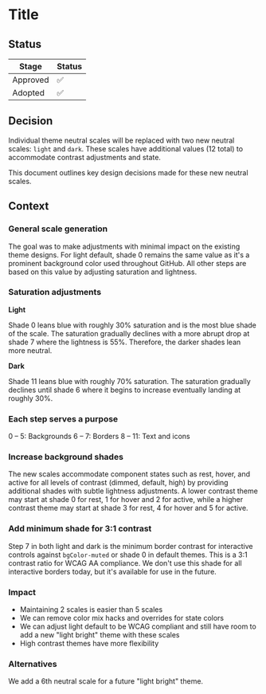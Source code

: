 # Title

## Status

| Stage    | Status |
| -------- | ------ |
| Approved | ✅     |
| Adopted  | ✅     |

## Decision

Individual theme neutral scales will be replaced with two new neutral scales: `light` and `dark`. These scales have additional values (12 total) to accommodate contrast adjustments and state.

This document outlines key design decisions made for these new neutral scales.

## Context

### General scale generation

The goal was to make adjustments with minimal impact on the existing theme designs. For light default, shade 0 remains the same value as it's a prominent background color used throughout GitHub. All other steps are based on this value by adjusting saturation and lightness.

### Saturation adjustments

**Light**

Shade 0 leans blue with roughly 30% saturation and is the most blue shade of the scale. The saturation gradually declines with a more abrupt drop at shade 7 where the lightness is 55%. Therefore, the darker shades lean more neutral.

**Dark**

Shade 11 leans blue with roughly 70% saturation. The saturation gradually declines until shade 6 where it begins to increase eventually landing at roughly 30%.

### Each step serves a purpose

0 – 5: Backgrounds
6 – 7: Borders
8 – 11: Text and icons

### Increase background shades

The new scales accommodate component states such as rest, hover, and active for all levels of contrast (dimmed, default, high) by providing additional shades with subtle lightness adjustments. A lower contrast theme may start at shade 0 for rest, 1 for hover and 2 for active, while a higher contrast theme may start at shade 3 for rest, 4 for hover and 5 for active.

### Add minimum shade for 3:1 contrast

Step 7 in both light and dark is the minimum border contrast for interactive controls against `bgColor-muted` or shade 0 in default themes. This is a 3:1 contrast ratio for WCAG AA compliance. We don't use this shade for all interactive borders today, but it's available for use in the future.

### Impact

- Maintaining 2 scales is easier than 5 scales
- We can remove color mix hacks and overrides for state colors
- We can adjust light default to be WCAG compliant and still have room to add a new "light bright" theme with these scales
- High contrast themes have more flexibility

### Alternatives

We add a 6th neutral scale for a future "light bright" theme.
